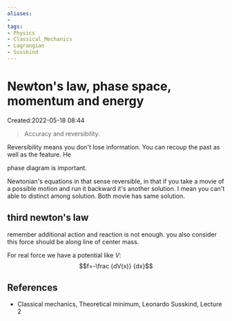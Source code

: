 ```yaml
---
aliases: 
- 
tags:
- Physics
- Classical_Mechanics
- Lagrangian
- Susskind
---
```


# Newton's law, phase space, momentum and energy
Created:2022-05-18 08:44

>Accuracy and reversibility. 

Reversibility means you don't lose information. You can recoup the past as well as the feature. He 

phase diagram is important.


Newtonian's equations in that sense reversible, in that if you take a movie of a possible motion and run it backward it's another solution. I mean you can't able to distinct among solution. Both movie has same solution.

## third newton's law
remember additional action and reaction is not enough. you also consider this force should be along line of center mass.

For real force we have a potential like $V$:
$$f=-\frac {dV(x)} {dx}$$
## References 
- Classical mechanics, Theoretical minimum, Leonardo Susskind, Lecture 2